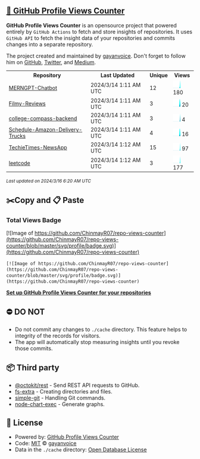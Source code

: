 ## [🚀 GitHub Profile Views Counter](https://github.com/gayanvoice/github-profile-views-counter)
**GitHub Profile Views Counter** is an opensource project that powered entirely by  `GitHub Actions` to fetch and store insights of repositories.
It uses `GitHub API` to fetch the insight data of your repositories and commits changes into a separate repository.

The project created and maintained by [gayanvoice](https://github.com/gayanvoice). Don't forget to follow him on [GitHub](https://github.com/gayanvoice), [Twitter](https://twitter.com/gayanvoice), and [Medium](https://gayanvoice.medium.com/).

<table>
	<tr>
		<th>
			Repository
		</th>
		<th>
			Last Updated
		</th>
		<th>
			Unique
		</th>
		<th>
			Views
		</th>
	</tr>
	<tr>
		<td>
			<a href="https://github.com/ChinmayR07/repo-views-counter/tree/master/readme/755430606/year.md">
				MERNGPT-Chatbot
			</a>
		</td>
		<td>
			2024/3/14 1:11 AM UTC
		</td>
		<td>
			12
		</td>
		<td>
			<img alt="Response time graph" src="https://github.com/ChinmayR07/repo-views-counter/raw/master/graph/755430606/small/year.png" height="20"> 180
		</td>
	</tr>
	<tr>
		<td>
			<a href="https://github.com/ChinmayR07/repo-views-counter/tree/master/readme/762888706/year.md">
				Filmy-Reviews
			</a>
		</td>
		<td>
			2024/3/14 1:11 AM UTC
		</td>
		<td>
			3
		</td>
		<td>
			<img alt="Response time graph" src="https://github.com/ChinmayR07/repo-views-counter/raw/master/graph/762888706/small/year.png" height="20"> 20
		</td>
	</tr>
	<tr>
		<td>
			<a href="https://github.com/ChinmayR07/repo-views-counter/tree/master/readme/636031273/year.md">
				college-compass-backend
			</a>
		</td>
		<td>
			2024/3/14 1:11 AM UTC
		</td>
		<td>
			3
		</td>
		<td>
			<img alt="Response time graph" src="https://github.com/ChinmayR07/repo-views-counter/raw/master/graph/636031273/small/year.png" height="20"> 4
		</td>
	</tr>
	<tr>
		<td>
			<a href="https://github.com/ChinmayR07/repo-views-counter/tree/master/readme/722764521/year.md">
				Schedule-Amazon-Delivery-Trucks
			</a>
		</td>
		<td>
			2024/3/14 1:11 AM UTC
		</td>
		<td>
			4
		</td>
		<td>
			<img alt="Response time graph" src="https://github.com/ChinmayR07/repo-views-counter/raw/master/graph/722764521/small/year.png" height="20"> 16
		</td>
	</tr>
	<tr>
		<td>
			<a href="https://github.com/ChinmayR07/repo-views-counter/tree/master/readme/758588570/year.md">
				TechieTimes-NewsApp
			</a>
		</td>
		<td>
			2024/3/14 1:12 AM UTC
		</td>
		<td>
			15
		</td>
		<td>
			<img alt="Response time graph" src="https://github.com/ChinmayR07/repo-views-counter/raw/master/graph/758588570/small/year.png" height="20"> 97
		</td>
	</tr>
	<tr>
		<td>
			<a href="https://github.com/ChinmayR07/repo-views-counter/tree/master/readme/579669353/year.md">
				leetcode
			</a>
		</td>
		<td>
			2024/3/14 1:12 AM UTC
		</td>
		<td>
			3
		</td>
		<td>
			<img alt="Response time graph" src="https://github.com/ChinmayR07/repo-views-counter/raw/master/graph/579669353/small/year.png" height="20"> 177
		</td>
	</tr>
</table>

<small><i>Last updated on 2024/3/16 6:20 AM UTC</i></small>

## ✂️Copy and 📋 Paste
### Total Views Badge
[![Image of https://github.com/ChinmayR07/repo-views-counter](https://github.com/ChinmayR07/repo-views-counter/blob/master/svg/profile/badge.svg)](https://github.com/ChinmayR07/repo-views-counter)

```readme
[![Image of https://github.com/ChinmayR07/repo-views-counter](https://github.com/ChinmayR07/repo-views-counter/blob/master/svg/profile/badge.svg)](https://github.com/ChinmayR07/repo-views-counter)
```
[**Set up GitHub Profile Views Counter for your repositories**](https://github.com/gayanvoice/github-profile-views-counter)
## ⛔ DO NOT
- Do not commit any changes to `./cache` directory. This feature helps to integrity of the records for visitors.
- The app will automatically stop measuring insights until you revoke those commits.
## 📦 Third party

- [@octokit/rest](https://www.npmjs.com/package/@octokit/rest) - Send REST API requests to GitHub.
- [fs-extra](https://www.npmjs.com/package/fs-extra) - Creating directories and files.
- [simple-git](https://www.npmjs.com/package/simple-git) - Handling Git commands.
- [node-chart-exec](https://www.npmjs.com/package/node-chart-exec) - Generate graphs.
## 📄 License
- Powered by: [GitHub Profile Views Counter](https://github.com/gayanvoice/github-profile-views-counter)
- Code: [MIT](./LICENSE) © [gayanvoice](https://github.com/gayanvoice)
- Data in the `./cache` directory: [Open Database License](https://opendatacommons.org/licenses/odbl/1-0/)